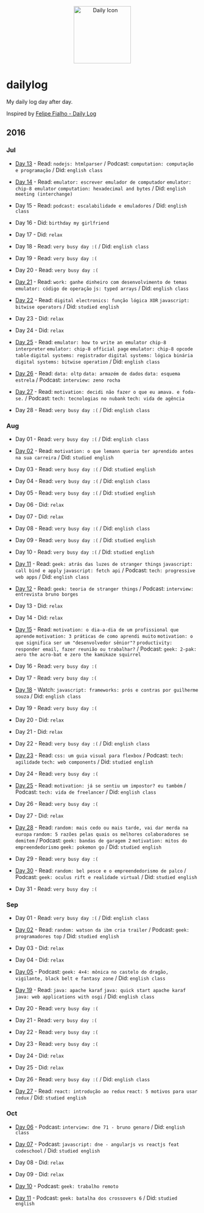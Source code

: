 <p align="center">
  <img src="https://camo.githubusercontent.com/f41f1b94dd8eedb64021a799702f2ef989c5ce37/687474703a2f2f73696d706c6569636f6e2e636f6d2f77702d636f6e74656e742f75706c6f6164732f43616c656e6461722d54696d652e706e67" width="150" alt="Daily Icon" />
</p>

# dailylog

My daily log day after day.

Inspired by [Felipe Fialho - Daily Log](https://github.com/LFeh/dailylog)

## 2016

### Jul

- [Day 13](https://github.com/brenopolanski/dailylog/blob/master/log/2016/july/07-13-2016.md) - Read: `nodejs: htmlparser` / Podcast: `computation: computação e programação` / Did: `english class`

- [Day 14](https://github.com/brenopolanski/dailylog/blob/master/log/2016/july/07-14-2016.md) - Read: `emulator: escrever emulador de computador` `emulator: chip-8 emulator` `computation: hexadecimal and bytes` / Did: `english meeting (interchange)`

- Day 15 - Read: `podcast: escalabilidade e emuladores` / Did: `english class`

- Day 16 - Did: `birthday my girlfriend`

- Day 17 - Did: `relax`

- Day 18 - Read: `very busy day :(` / Did: `english class`

- Day 19 - Read: `very busy day :(`

- Day 20 - Read: `very busy day :(`

- [Day 21](https://github.com/brenopolanski/dailylog/blob/master/log/2016/july/07-21-2016.md) - Read: `work: ganhe dinheiro com desenvolvimento de temas` `emulator: código de operação` `js: typed arrays` / Did: `english class`

- [Day 22](https://github.com/brenopolanski/dailylog/blob/master/log/2016/july/07-22-2016.md) - Read: `digital electronics: função lógica XOR` `javascript: bitwise operators` / Did: `studied english`

- Day 23 - Did: `relax`

- Day 24 - Did: `relax`

- [Day 25](https://github.com/brenopolanski/dailylog/blob/master/log/2016/july/07-25-2016.md) - Read: `emulator: how to write an emulator chip-8 interpreter` `emulator: chip-8 official page` `emulator: chip-8 opcode table` `digital systems: registrador` `digital systems: lógica binária` `digital systems: bitwise operation` / Did: `english class`

- [Day 26](https://github.com/brenopolanski/dailylog/blob/master/log/2016/july/07-26-2016.md) - Read: `data: oltp` `data: armazém de dados` `data: esquema estrela` / Podcast: `interview: zeno rocha`

- [Day 27](https://github.com/brenopolanski/dailylog/blob/master/log/2016/july/07-27-2016.md) - Read: `motivation: decidi não fazer o que eu amava. e foda-se.` / Podcast: `tech: tecnologias no nubank` `tech: vida de agência`

- Day 28 - Read: `very busy day :(` / Did: `english class`

### Aug

- Day 01 - Read: `very busy day :(` / Did: `english class`

- [Day 02](https://github.com/brenopolanski/dailylog/blob/master/log/2016/august/08-02-2016.md) - Read: `motivation: o que lemann queria ter aprendido antes na sua carreira` / Did: `studied english`

- Day 03 - Read: `very busy day :(` / Did: `studied english`

- Day 04 - Read: `very busy day :(` / Did: `english class`

- Day 05 - Read: `very busy day :(` / Did: `studied english`

- Day 06 - Did: `relax`

- Day 07 - Did: `relax`

- Day 08 - Read: `very busy day :(` / Did: `english class`

- Day 09 - Read: `very busy day :(` / Did: `studied english`

- Day 10 - Read: `very busy day :(` / Did: `studied english`

- [Day 11](https://github.com/brenopolanski/dailylog/blob/master/log/2016/august/08-11-2016.md) - Read: `geek: atrás das luzes de stranger things` `javascript: call bind e apply` `javascript: fetch api` / Podcast: `tech: progressive web apps` / Did: `english class`

- [Day 12](https://github.com/brenopolanski/dailylog/blob/master/log/2016/august/08-12-2016.md) - Read: `geek: teoria de stranger things` / Podcast: `interview: entrevista bruno borges`

- Day 13 - Did: `relax`

- Day 14 - Did: `relax`

- [Day 15](https://github.com/brenopolanski/dailylog/blob/master/log/2016/august/08-15-2016.md) - Read: `motivation: o dia-a-dia de um profissional que aprende` `motivation: 3 práticas de como aprendi muito` `motivation: o que significa ser um "desenvolvedor sênior"?` `productivity: responder email, fazer reunião ou trabalhar?` / Podcast: `geek: 2-pak: aero the acro-bat e zero the kamikaze squirrel`

- Day 16 - Read: `very busy day :(`

- Day 17 - Read: `very busy day :(`

- [Day 18](https://github.com/brenopolanski/dailylog/blob/master/log/2016/august/08-18-2016.md) - Watch: `javascript: frameworks: prós e contras por guilherme souza` / Did: `english class`

- Day 19 - Read: `very busy day :(`

- Day 20 - Did: `relax`

- Day 21 - Did: `relax`

- Day 22 - Read: `very busy day :(` / Did: `english class`

- [Day 23](https://github.com/brenopolanski/dailylog/blob/master/log/2016/august/08-23-2016.md) - Read: `css: um guia visual para flexbox` / Podcast: `tech: agilidade` `tech: web components` / Did: `studied english`

- Day 24 - Read: `very busy day :(`

- [Day 25](https://github.com/brenopolanski/dailylog/blob/master/log/2016/august/08-25-2016.md) - Read: `motivation: já se sentiu um impostor? eu também` / Podcast: `tech: vida de freelancer` / Did: `english class`

- Day 26 - Read: `very busy day :(`

- Day 27 - Did: `relax`

- [Day 28](https://github.com/brenopolanski/dailylog/blob/master/log/2016/august/08-28-2016.md) - Read: `random: mais cedo ou mais tarde, vai dar merda na europa` `random: 5 razões pelas quais os melhores colaboradores se demitem` / Podcast: `geek: bandas de garagem 2` `motivation: mitos do empreendedorismo` `geek: pokemon go` / Did: `studied english`

- Day 29 - Read: `very busy day :(`

- [Day 30](https://github.com/brenopolanski/dailylog/blob/master/log/2016/august/08-30-2016.md) - Read: `random: bel pesce e o empreendedorismo de palco` / Podcast: `geek: oculus rift e realidade virtual` / Did: `studied english`

- Day 31 - Read: `very busy day :(`

### Sep

- Day 01 - Read: `very busy day :(` / Did: `english class`

- [Day 02](https://github.com/brenopolanski/dailylog/blob/master/log/2016/september/09-02-2016.md) - Read: `random: watson da ibm cria trailer` / Podcast: `geek: programadores top` / Did: `studied english`

- Day 03 - Did: `relax`

- Day 04 - Did: `relax`

- [Day 05](https://github.com/brenopolanski/dailylog/blob/master/log/2016/september/09-05-2016.md) - Podcast: `geek: 4×4: mônica no castelo do dragão, vigilante, black belt e fantasy zone` / Did: `english class`

- [Day 19](https://github.com/brenopolanski/dailylog/blob/master/log/2016/september/09-19-2016.md) - Read: `java: apache karaf` `java: quick start apache karaf` `java: web applications with osgi` / Did: `english class`

- Day 20 - Read: `very busy day :(`

- Day 21 - Read: `very busy day :(`

- Day 22 - Read: `very busy day :(`

- Day 23 - Read: `very busy day :(`

- Day 24 - Did: `relax`

- Day 25 - Did: `relax`

- Day 26 - Read: `very busy day :(` / Did: `english class`

- [Day 27](https://github.com/brenopolanski/dailylog/blob/master/log/2016/september/09-27-2016.md) - Read: `react: introdução ao redux` `react: 5 motivos para usar redux` / Did: `studied english`

### Oct

- [Day 06](https://github.com/brenopolanski/dailylog/blob/master/log/2016/october/10-06-2016.md) - Podcast: `interview: dne 71 - bruno genaro` / Did: `english class`

- [Day 07](https://github.com/brenopolanski/dailylog/blob/master/log/2016/october/10-07-2016.md) - Podcast: `javascript: dne - angularjs vs reactjs feat codeschool` / Did: `studied english`

- Day 08 - Did: `relax`

- Day 09 - Did: `relax`

- [Day 10](https://github.com/brenopolanski/dailylog/blob/master/log/2016/october/10-10-2016.md) - Podcast: `geek: trabalho remoto`

- [Day 11](https://github.com/brenopolanski/dailylog/blob/master/log/2016/october/10-11-2016.md) - Podcast: `geek: batalha dos crossovers 6` / Did: `studied english`
